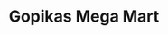 ---
title: "Gopikas Mega Mart"
url: /thiruvalla/gopikas-mega-mart-thiruvalla-mallappally-road/
shop: supermarket
---
